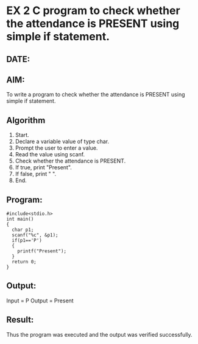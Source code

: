 # EX 2 C program to check whether the attendance is PRESENT using simple if statement.
## DATE:
## AIM:
To write a program to check whether the attendance is PRESENT using simple if statement.

## Algorithm
1. Start.
2. Declare a variable value of type char.
3. Prompt the user to enter a value.
4. Read the value using scanf.
5. Check whether the attendance is PRESENT.
6. If true, print "Present".
7. If false, print " ".
8. End.  

## Program:
```
#include<stdio.h> 
int main()
{
  char p1; 
  scanf("%c", &p1);
  if(p1=='P')
  {
    printf("Present");
  }
  return 0;
}

```

## Output:
Input = P
Output = Present

## Result:
Thus the program was executed and the output was verified successfully.
